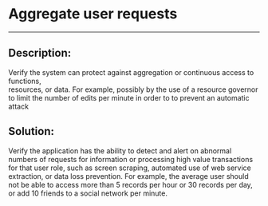 # Aggregate user requests
-------

## Description:

Verify the system can protect against aggregation or continuous access to functions,  
resources, or data. For example, possibly by the use of a resource governor to limit the
number of edits per minute in order to to prevent an automatic attack


## Solution:

Verify the application has the ability to detect and alert on abnormal numbers of requests
for information or processing high value transactions for that user role, such as screen
scraping, automated use of web service extraction, or data loss prevention. For example,
the average user should not be able to access more than 5 records per hour or 30 records
per day, or add 10 friends to a social network per minute.
